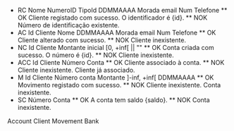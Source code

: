 * RC
  Nome
  NumeroID 
  TipoId
  DDMMAAAA
  Morada
  email
  Num Telefone
** OK
   Cliente registado com sucesso. O identificador é {id}.
** NOK
   Número de identificação existente.
* AC
  Id Cliente
  Nome
  DDMMAAAA
  Morada
  email
  Num Telefone
** OK
   Cliente alterado com sucesso.
** NOK
   Cliente inexistente.
* NC
  Id Cliente
  Montante inicial [0, +inf[ || ""
** OK
   Conta criada com sucesso. O número é {id}.
** NOK
   Cliente inexistente.
* ACC
  Id Cliente
  Número Conta
** OK
   Cliente associado à conta.
** NOK
   Cliente inexistente.
   Cliente já associado.
* M
  Id Cliente
  Número conta
  Montante ]-inf, +inf[
  DDMMAAAA
** OK
   Movimento registado com sucesso.
** NOK
   Cliente inexistente.
   Conta inexistente.
* SC
  Número Conta
** OK
   A conta tem saldo {saldo}.
** NOK
   Conta inexistente.


Account
Client
Movement
Bank
